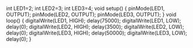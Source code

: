 int LED1=2; int LED2=3; int LED3=4; void setup() { pinMode(LED1, OUTPUT); pinMode(LED2, OUTPUT); pinMode(LED3, OUTPUT); } void loop() { digitalWrite(LED1, HIGH); delay(75000); digitalWrite(LED1, LOW); delay(0); digitalWrite(LED2, HIGH); delay(3500); digitalWrite(LED2, LOW); delay(0); digitalWrite(LED3, HIGH); delay(50000); digitalWrite(LED3, LOW); delay(0); }
